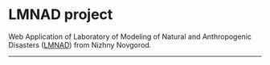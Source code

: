# LMNAD project

Web Application of Laboratory of Modeling of Natural and Anthropogenic Disasters ([LMNAD](https://lmnad.nntu.ru))
from Nizhny Novgorod.

---
